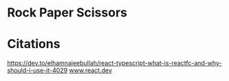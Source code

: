 # Rock Paper Scissors

# Citations
https://dev.to/elhamnajeebullah/react-typescript-what-is-reactfc-and-why-should-i-use-it-4029
www.react.dev

